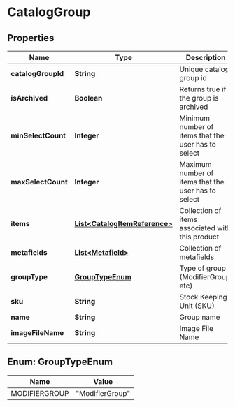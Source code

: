 
# CatalogGroup

## Properties
Name | Type | Description | Notes
------------ | ------------- | ------------- | -------------
**catalogGroupId** | **String** | Unique catalog group id |  [optional]
**isArchived** | **Boolean** | Returns true if the group is archived |  [optional]
**minSelectCount** | **Integer** | Minimum number of items that the user has to select |  [optional]
**maxSelectCount** | **Integer** | Maximum number of items that the user has to select |  [optional]
**items** | [**List&lt;CatalogItemReference&gt;**](CatalogItemReference.md) | Collection of items associated with this product |  [optional]
**metafields** | [**List&lt;Metafield&gt;**](Metafield.md) | Collection of metafields |  [optional]
**groupType** | [**GroupTypeEnum**](#GroupTypeEnum) | Type of group (ModifierGroup, etc) | 
**sku** | **String** | Stock Keeping Unit (SKU) | 
**name** | **String** | Group name | 
**imageFileName** | **String** | Image File Name |  [optional]


<a name="GroupTypeEnum"></a>
## Enum: GroupTypeEnum
Name | Value
---- | -----
MODIFIERGROUP | &quot;ModifierGroup&quot;



